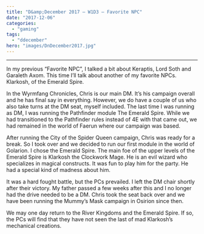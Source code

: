 ```yaml
---
title: "D&amp;December 2017 – W1D3 – Favorite NPC"
date: "2017-12-06"
categories: 
  - "gaming"
tags: 
  - "ddecember"
hero: "images/DnDecember2017.jpg"
---
```


* * *

In my previous “Favorite NPC”, I talked a bit about Keraptis, Lord Soth and Garaleth Axom. This time I’ll talk about another of my favorite NPCs. Klarkosh, of the Emerald Spire.

In the Wyrmfang Chronicles, Chris is our main DM. It’s his campaign overall and he has final say in everything. However, we do have a couple of us who also take turns at the DM seat, myself included. The last time I was running as DM, I was running the Pathfinder module The Emerald Spire. While we had transitioned to the Pathfinder rules instead of 4E with that came out, we had remained in the world of Faerun where our campaign was based.

After running the City of the Spider Queen campaign, Chris was ready for a break. So I took over and we decided to run our first module in the world of Golarion. I chose the Emerald Spire. The main foe of the upper levels of the Emerald Spire is Klarkosh the Clockwork Mage. He is an evil wizard who specializes in magical constructs. It was fun to play him for the party. He had a special kind of madness about him.

It was a hard fought battle, but the PCs prevailed. I left the DM chair shortly after their victory. My father passed a few weeks after this and I no longer had the drive needed to be a DM. Chris took the seat back over and we have been running the Mummy’s Mask campaign in Osirion since then.

We may one day return to the River Kingdoms and the Emerald Spire. If so, the PCs will find that they have not seen the last of mad Klarkosh’s mechanical creations.
